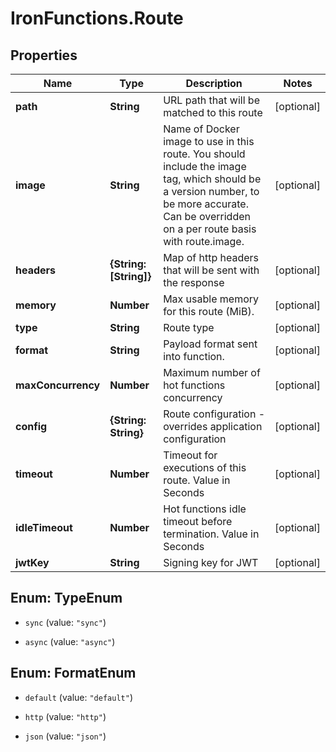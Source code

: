# IronFunctions.Route

## Properties
Name | Type | Description | Notes
------------ | ------------- | ------------- | -------------
**path** | **String** | URL path that will be matched to this route | [optional] 
**image** | **String** | Name of Docker image to use in this route. You should include the image tag, which should be a version number, to be more accurate. Can be overridden on a per route basis with route.image. | [optional] 
**headers** | **{String: [String]}** | Map of http headers that will be sent with the response | [optional] 
**memory** | **Number** | Max usable memory for this route (MiB). | [optional] 
**type** | **String** | Route type | [optional] 
**format** | **String** | Payload format sent into function. | [optional] 
**maxConcurrency** | **Number** | Maximum number of hot functions concurrency | [optional] 
**config** | **{String: String}** | Route configuration - overrides application configuration | [optional] 
**timeout** | **Number** | Timeout for executions of this route. Value in Seconds | [optional] 
**idleTimeout** | **Number** | Hot functions idle timeout before termination. Value in Seconds | [optional] 
**jwtKey** | **String** | Signing key for JWT | [optional] 


<a name="TypeEnum"></a>
## Enum: TypeEnum


* `sync` (value: `"sync"`)

* `async` (value: `"async"`)




<a name="FormatEnum"></a>
## Enum: FormatEnum


* `default` (value: `"default"`)

* `http` (value: `"http"`)

* `json` (value: `"json"`)




